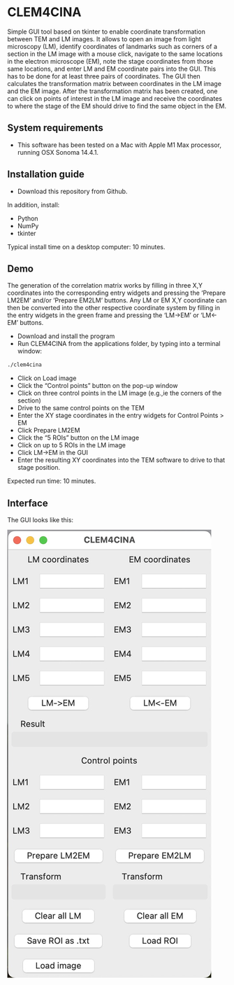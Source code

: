 # CLEM4CINA
Simple GUI tool based on tkinter to enable coordinate transformation between TEM and LM images. It allows to open an image from light microscopy (LM), identify coordinates of landmarks such as corners of a section in the LM image with a mouse click, navigate to the same locations in the electron microscope (EM), note the stage coordinates from those same locations, and enter LM and EM coordinate pairs into the GUI. This has to be done for at least three pairs of coordinates. The GUI then calculates the transformation matrix between coordinates in the LM image and the EM image. 
After the transformation matrix has been created, one can click on points of interest in the LM image and receive the coordinates to where the stage of the EM should drive to find the same object in the EM.  

## System requirements

* This software has been tested on a Mac with Apple M1 Max processor, running OSX Sonoma 14.4.1. 

## Installation guide

* Download this repository from Github.

In addition, install:
* Python
* NumPy
* tkinter

Typical install time on a desktop computer: 10 minutes.

## Demo

The generation of the correlation matrix works by filling in three X,Y coordinates into the corresponding entry widgets and pressing the ‘Prepare LM2EM’ and/or ‘Prepare EM2LM’ buttons. Any LM or EM X,Y coordinate can then be converted into the other respective coordinate system by filling in the entry widgets in the green frame and pressing the ‘LM->EM’ or ‘LM<-EM’ buttons. 

* Download and install the program
* Run CLEM4CINA from the applications folder, by typing into a terminal window:
```bash
./clem4cina
```
* Click on Load image
* Click the “Control points” button on the pop-up window
* Click on three control points in the LM image (e.g.,ie the corners of the section)
* Drive to the same control points on the TEM
* Enter the XY stage coordinates in the entry widgets for Control Points > EM
* Click Prepare LM2EM
* Click the “5 ROIs” button on the LM image 
* Click on up to 5 ROIs in the LM image
* Click LM->EM in the GUI
* Enter the resulting XY coordinates into the TEM software to drive to that stage position.

Expected run time: 10 minutes.


## Interface

The GUI looks like this:

![CLEM4CINA GUI](clem4cina_gui.png "CLEM4CINA GUI")
